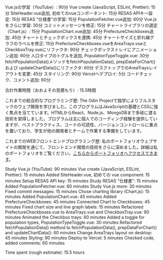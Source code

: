Vue.jsの学習（YouTube）: 90分
Vue create (JavaScript, ESLint, Prettier): 15分
SiteHeader.vue追加, 初めてのvueコンポーネント: 15分
RESAS APIキー設定: 15分
RESAS "仕様書"の学習: 15分
PopulationFetcher.vue追加: 60分
Vue.jsをさらに学習: 30分
コミットメッセージを修正: 15分
チャートライブラリの選定（Chart.js）: 15分
PopulationChart.vue追加: 45分
PrefectureCheckboxes追加: 45分
チャートとチェックボックスを連携: 45分
チャートサイズと折れ線グラフのラベルを修正: 15分
PrefectureCheckboxes.vueをAreaTrays.vueとCheckboxTray.vueにリファクタ: 90分
チェックボックストレイにアニメーション追加: 60分
人口タイプのトグルを追加, PopulationTypeToggle.vue: 30分
fetchPopulationData()メソッドをfetchPopulationData(), prepDataForChart() および updateChartData()にリファクタ: 60分
デスクトップでのAreaTraysレイアウトを変更: 45分
スタイリング: 90分
Vercelへデプロイ: 5分
コードチェック、コメント追加: 60分

合計作業時間（おおよその見積もり）: 15.5時間

これまでの総合的なプログラミング歴:
The Odin Projectで独学によりフルスタックのウェブ開発を学びました。このプログラムはJavaScriptの基礎とCSSに強く焦点を当てています。HTMLからReact、Node.js、MongoDBまで多岐に渡る技術を習得しました。プログラムは主に個人でのコーディング経験を提供していますが、ベストプラクティス、コードの可読性、バージョンコントロールに重点を置いており、学生が他の開発者とチームで作業する準備をしています。

これまでのWEBフロントエンドプログラミング歴:
私のポートフォリオウェブサイトの開発を通じて、フロントエンド開発の技術をさらに深めました。詳細は私のポートフォリオをご覧ください。[こちらからポートフォリオへアクセスできます](https://caslinden.github.io/portfolio-website/)。



Study Vue.js (YouTube): 90 minutes
Vue create (JavaScript, ESLint, Prettier): 15 minutes
Added SiteHeader.vue, 初めての vue component: 15 minutes
Setup RESAS API key: 15 minutes
Study RESAS "仕様書": 15 minutes
Added PopulationFetcher.vue: 60 minutes
Study Vue.js more: 30 minutes
Fixed commit messages: 15 minutes
Chose charting library (Chart.js): 15 minutes
Added PopulationChart.vue: 45 minutes
Added PrefectureCheckboxes: 45 minutes
Connected Chart to Checkboxes: 45 minutes
Fixed chart size and line graph labels: 15 minutes
Refactored PrefectureCheckboxes.vue to AreaTrays.vue and CheckboxTray.vue: 90 minutes
Animated the Checkbox trays: 60 minutes
Added a toggle for population types, PopulationTypeToggle.vue: 30 minutes
Refactored fetchPopulationData() method to fetchPopulationData(), prepDataForChart() and updateChartData(): 60 minutes
Change AreaTrays layout on desktop: 45 minutes
Styling: 90 minutes
Deploy to Vercel: 5 minutes
Checked code, added comments: 60 minutes

Time spent (rough estimate): 15.5 hours